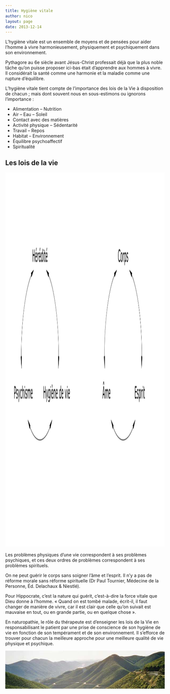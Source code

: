 ```yaml
---
title: Hygiène vitale
author: nico
layout: page
date: 2013-12-14
---
```

L’hygiène vitale est un ensemble de moyens et de pensées pour aider l’homme à vivre harmonieusement, physiquement et psychiquement dans son environnement.

Pythagore au 6e siècle avant Jésus-Christ professait déjà que la plus noble tâche qu’on puisse proposer ici-bas était d’apprendre aux hommes à vivre. Il considérait la santé comme une harmonie et la maladie comme une rupture d’équilibre.

L’hygiène vitale tient compte de l’importance des lois de la Vie à disposition de chacun ; mais dont souvent nous en sous-estimons ou ignorons l’importance :

<div class="columns2">
  <ul>
    <li>
      Alimentation – Nutrition
    </li>
    <li>
      Air – Eau – Soleil
    </li>
    <li>
      Contact avec des matières
    </li>
    <li>
      Activité physique – Sédentarité
    </li>
    <li>
      Travail – Repos
    </li>
    <li>
      Habitat – Environnement
    </li>
    <li>
      Équilibre psychoaffectif
    </li>
    <li>
      Spiritualité
    </li>
  </ul>
</div>

## Les lois de la vie

<img class="aligncenter size-full wp-image-432" alt="lois_de_la_vie" src="./images/lois_de_la_vie.png" width="2362" height="1181" />

Les problèmes physiques d’une vie correspondent à ses problèmes psychiques, et ces deux ordres de problèmes correspondent à ses problèmes spirituels.

On ne peut guérir le corps sans soigner l’âme et l’esprit. Il n’y a pas de réforme morale sans réforme spirituelle (Dr Paul Tournier, Médecine de la Personne, Éd. Delachaux & Niestlé).

Pour Hippocrate, c’est la nature qui guérit, c’est-à-dire la force vitale que Dieu donne à l’homme. « Quand on est tombé malade, écrit-il, il faut changer de manière de vivre, car il est clair que celle qu’on suivait est mauvaise en tout, ou en grande partie, ou en quelque chose ».

En naturopathie, le rôle du thérapeute est d’enseigner les lois de la Vie en responsabilisant le patient par une prise de conscience de son hygiène de vie en fonction de son tempérament et de son environnement. Il s’efforce de trouver pour chacun la meilleure approche pour une meilleure qualité de vie physique et psychique.

<img class="aligncenter size-full wp-image-315" alt="usa-colline" src="./images/usa-colline.jpg" width="600" height="120" />